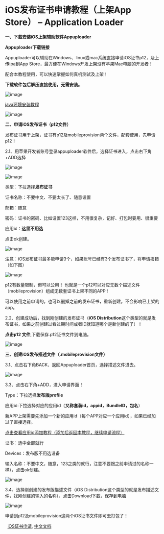 # iOS发布证书申请教程（上架App Store） – Application Loader
**一、下载安装iOS上架辅助软件Appuploader**

**Appuploader下载链接**

Appuploader可以辅助在Windows、linux或mac系统直接申请iOS证书p12，及上传ipa到App Store，最方便在Windows开发上架没有苹果Mac电脑的开发者！

配合本教程使用，可以快速掌握如何真机测试及上架！

**下载软件包后解压直接使用，无需安装。**

![image](images/3241.png)

[java环境安装教程](http://www.applicationloader.net/blog/zh/2172.html)

![image](http://www.applicationloader.net/blog/wp-content/uploads/2019/02/QQ图片20190219151337.png)

**二、申请iOS发布证书（p12文件）**

发布证书用于上架，证书有p12及mobileprovision两个文件，配套使用，先申请p12！

2.1、用苹果开发者账号登录appuploader软件后，选择证书进入，点击右下角+ADD选择

![image](images/1-3.png)

![image](images/2-3.png)

类型：下拉选择**发布证书**

证书名称：不要中文、不要太长了、随意设置

邮箱：随意

密码：证书的密码、比如设置123这样，不用很复杂，记好、打包时要用、很重要

应用id：**这里不用选**

点击ok创建。

![image](images/8-2.png)

注意：iOS发布证书最多能申请3个，如果账号已经有3个发布证书了，将申请报错（如下图）

![image](images/4253.png)

p12有数量限制，但可以公用！ 也就是一个p12可以对应无数个描述文件（mobileprovision）组成无数套证书上架不同的APP！

可以使用之前申请的，也可以删掉之前的发布证书，重新创建，不会影响已上架的app。

2.2、创建成功后，找到刚创建的发布证书（**iOS Distribution**这个类型的就是发布证书，如果之前创建过看过期时间或者ID就知道哪个是新创建的了）！

**点击p12 文件**,下载保存.p12证书文件到电脑。

![image](images/9-3.png)

**三、创建iOS发布描述文件（.mobileprovision文件）**

3.1、点击右下角BACK、返回Appuploader首页，选择描述文件进去。

![image](images/5-3.png)

3.3、点击右下角+ADD，进入申请界面！

Type：下拉选择**发布版profile**

应用id:下拉选择对应的应用id（**又称套装id，appid，BundleID，包名**）

新APP上架需要先添加一个新的应用id（每个APP对应一个应用id），如果已经加过了直接选择。

[点击查看应用id添加教程（添加后返回本教程，继续申请流程）](http://www.applicationloader.net/blog/zh/3645.html)

证书：选中全部就行

Devices：发布版不用选设备

输入名称：不要中文，随意，123之类的就行，注意不要跟之前申请过的名称一样），点击ok创建。

![image](images/10-2.png)

3.4、选择刚创建的发布版描述文件（iOS Distribution这个类型的就是发布描述文件，找刚创建的输入的名称），点击Download下载，保存到电脑

![image](images/11-2.png)

申请到p12及mobileprovision这两个iOS证书文件即可去打包了！

  [iOS证书申请](http://blog.applicationloader.net/blog/zh/help/ioszhengshu), [中文文档](http://blog.applicationloader.net/blog/zh/help/document_zh)